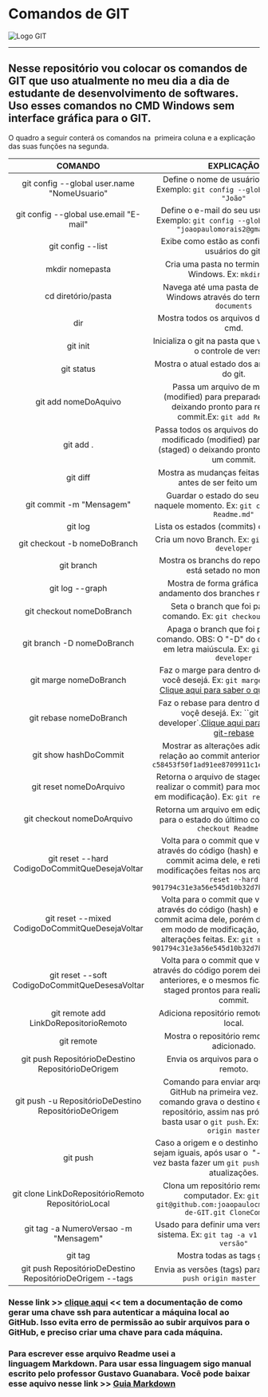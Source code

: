 # Comandos de GIT

 ![Logo GIT](https://github.com/joaopaulocm23/Comandos-de-GIT/blob/b08e01ee6971a20c53d1a3dbc3617c8cbb629595/Git-Logo-2Colorp.png)
 ***
## Nesse repositório vou colocar os comandos de GIT que uso atualmente no meu dia a dia de estudante de desenvolvimento de softwares. Uso esses comandos no CMD Windows sem interface gráfica para o GIT.

O quadro a seguir conterá os comandos na  primeira coluna e a explicação das suas funções na segunda.

COMANDO|EXPLICAÇÃO
:---: | :---:
git config --global user.name "NomeUsuario"|Define o nome de usuário do seu GIT. Exemplo: `git config --global user.name "João"`
git config --global use.email "E-mail"|Define o e-mail do seu usuário do GIT. Exemplo: `git config --global use.email "joaopaulomorais2@gmail.com"`
git config --list|Exibe como estão as configurações de usuários do git.
mkdir nomepasta|Cria uma pasta no terminal (cmd) do Windows. Ex: `mkdir git`.
cd diretório/pasta|Navega até uma pasta de arquivos do Windows através do terminal. Ex: `cd documents`
dir|Mostra todos os arquivos do diretório no cmd.
git init|Inicializa o git na pasta que você deseja ter o controle de versão.
git status|Mostra o atual estado dos arquivos dentro do git.
git add nomeDoAquivo|Passa um arquivo de modificado (modified) para preparado (staged) o deixando pronto para realizar um commit.Ex: `git add Readme.md`
git add .|Passa todos os arquivos do repositório de modificado (modified) para preparado (staged) o deixando pronto para realizar um commit.
git diff|Mostra as mudanças feitas nos arquivos antes de ser feito um commit.
git commit -m "Mensagem"|Guardar o estado do seu repositório naquele momento. Ex: `git commit -m "add Readme.md"`
git log|Lista os estados (commits) do repositório.
git checkout -b nomeDoBranch|Cria um novo Branch. Ex: `git checkout -b developer`
git branch|Mostra os branchs do repositório e qual está setado no momento.
git log --graph|Mostra de forma gráfica como foi o andamento dos branches no repositório
git checkout nomeDoBranch|Seta o branch que foi passado no comando. Ex: `git checkout developer`
git branch -D nomeDoBranch|Apaga o branch que foi passado no comando. OBS: O "-D" do comando esta em letra maiúscula. Ex: `git branch -D developer`
git marge nomeDoBranch|Faz o marge para dentro do branch que você desejá. Ex: `git marge developer`. [Clique aqui para saber o que git-marge](https://git-scm.com/docs/git-merge)
git rebase nomeDoBranch|Faz o rebase para dentro do branch que voçê desejá. Ex: ``git rebase developer`.[Clique aqui para saber o que git-rebase](https://git-scm.com/docs/git-rebase)
git show hashDoCommit|Mostrar as alterações adicionadas em relação ao commit anterior.Ex: `git show c58453f50f1ad91ee8709911c1ed68656ae67d43`
git reset nomeDoArquivo|Retorna o arquivo de staged (pronto para realizar o commit) para modified (arquivo em modificação). Ex: `git reset Readme.md`
git checkout nomeDoArquivo|Retorna um arquivo em edição (modified) para o estado do último commit. Ex: `git checkout Readme.md`
git reset --hard CodigoDoCommitQueDesejaVoltar| Volta para o commit  que você apontou através do código (hash) e elimina todos commit acima dele, e retira todas as modificações feitas nos arquivos. Ex: `git reset --hard 901794c31e3a56e545d10b32d7bc919fd4227a7b`
git reset --mixed CodigoDoCommitQueDesejaVoltar|Volta para o commit  que você apontou através do código (hash) e elimina todos commit acima dele, porém deixa o arquivo em modo de modificação, e não tira as alterações feitas. Ex: `git mixed --hard 901794c31e3a56e545d10b32d7bc919fd4227a7b`
git reset --soft CodigoDoCommitQueDesesaVoltar|Volta para o commit que você apontou através do código porem deixa os arquivos anteriores, e o mesmos ficam em modo staged prontos para realizar um novo commit.
git remote add LinkDoRepositorioRemoto|Adiciona repositório remoto (GitHub) ao local.  
git remote|Mostra o repositório remoto que está adicionado.
git push RepositórioDeDestino RepositórioDeOrigem| Envia os arquivos para o repositório remoto.
git push -u  RepositórioDeDestino RepositórioDeOrigem|Comando para enviar arquivos para o GitHub na primeira vez.  O "-u" do comando grava o destino e a origem do repositório, assim nas próximas vezes basta usar o `git push`. Ex: `git push -u origin master`
git push|Caso a origem e o destinho do repositório sejam iguais, após usar o  "-u" da primeira vez basta fazer um `git push` para enviar as atualizações.
git clone LinkDoRepositórioRemoto RepositórioLocal|Clona um repositório remoto para seu computador. Ex: `git clone git@github.com:joaopaulocm23/Comandos-de-GIT.git CloneComandos`
git tag -a NumeroVersao -m "Mensagem"|Usado para definir uma versão (Ponto) do sistema. Ex: `git tag -a v1 -m "Primeira versão"`
git tag|Mostra todas as tags geradas.
git push RepositórioDeDestino RepositórioDeOrigem --tags|Envia as versões (tags) para o GitHub. `git push origin master --tags`

### Nesse link  >> [clique aqui](https://docs.github.com/en/authentication/connecting-to-github-with-ssh) << tem a documentação de como gerar uma chave ssh para autenticar a máquina local ao GitHub. Isso evita  erro de permissão ao subir arquivos para o GitHub, e preciso criar uma chave para cada máquina.

### Para escrever esse arquivo Readme usei a linguagem Markdown. Para usar essa linguagem sigo manual escrito pelo professor Gustavo Guanabara. Você pode baixar esse aquivo nesse link >> [Guia Markdown](https://github.com/joaopaulocdemorais/Comandos-de-GIT/blob/e0853f50d04e89c1150ebe1149fe24bae0e7993d/guia-markdown.pdf)
